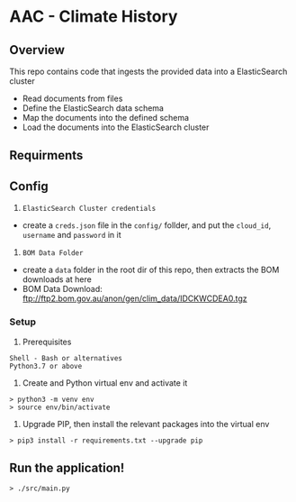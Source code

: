 # AAC - Climate History
## Overview
This repo contains code that ingests the provided data into a ElasticSearch cluster
* Read documents from files
* Define the ElasticSearch data schema
* Map the documents into the defined schema
* Load the documents into the ElasticSearch cluster

## Requirments


## Config
1. `ElasticSearch Cluster credentials`
- create a `creds.json` file in the `config/` follder, and put the `cloud_id`, `username` and `password` in it

1. `BOM Data Folder`
- create a `data` folder in the root dir of this repo, then extracts the BOM downloads at here
- BOM Data Download: ftp://ftp2.bom.gov.au/anon/gen/clim_data/IDCKWCDEA0.tgz

### Setup
1. Prerequisites
```
Shell - Bash or alternatives
Python3.7 or above
```

1. Create and Python virtual env and activate it
```
> python3 -m venv env
> source env/bin/activate
```

1. Upgrade PIP, then install the relevant packages into the virtual env
```
> pip3 install -r requirements.txt --upgrade pip
```

## Run the application!
```
> ./src/main.py
```

